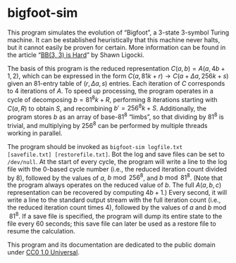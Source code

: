 # bigfoot-sim

This program simulates the evolution of “Bigfoot”, a 3-state 3-symbol Turing machine. It can be established heuristically that this machine never halts, but it cannot easily be proven for certain. More information can be found in the article “[BB(3, 3) is Hard](https://www.sligocki.com/2023/10/16/bb-3-3-is-hard.html)” by Shawn Ligocki.

The basis of this program is the reduced representation $C(a,b)=A(a,4b+1,2)$, which can be expressed in the form $C(a,81k+r)\to C(a+\Delta a,256k+s)$ given an 81-entry table of $(r,\Delta a,s)$ entries. Each iteration of $C$ corresponds to 4 iterations of $A$. To speed up processing, the program operates in a cycle of decomposing $b=81^8k+R$, performing 8 iterations starting with $C(a,R)$ to obtain $S$, and recombining $b'=256^8k+S$. Additionally, the program stores $b$ as an array of base-$81^8$ “limbs”, so that dividing by $81^8$ is trivial, and multiplying by $256^8$ can be performed by multiple threads working in parallel.

The program should be invoked as `bigfoot-sim logfile.txt [savefile.txt] [restorefile.txt]`. Bot the log and save files can be set to `/dev/null`. At the start of every cycle, the program will write a line to the log file with the 0-based cycle number (i.e., the reduced iteration count divided by 8), followed by the values of $a$, $b\bmod256^8$, and $b\bmod81^8$. (Note that the program always operates on the reduced value of $b$. The full $A(a,b,c)$ representation can be recovered by computing $4b+1$.) Every second, it will write a line to the standard output stream with the full iteration count (i.e., the reduced iteration count times 4), followed by the values of $a$ and $b\bmod81^8$. If a save file is specified, the program will dump its entire state to the file every 60 seconds; this save file can later be used as a restore file to resume the calculation.

This program and its documentation are dedicated to the public domain under [CC0 1.0 Universal](https://creativecommons.org/publicdomain/zero/1.0/).

